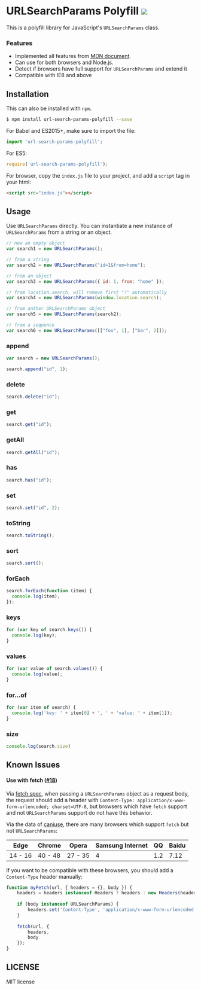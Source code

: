 # URLSearchParams Polyfill  [![](https://img.shields.io/npm/v/url-search-params-polyfill.svg)](https://www.npmjs.com/package/url-search-params-polyfill)

This is a polyfill library for JavaScript's `URLSearchParams` class. 

### Features

* Implemented all features from [MDN document](https://developer.mozilla.org/en-US/docs/Web/API/URLSearchParams).
* Can use for both browsers and Node.js.
* Detect if browsers have full support for `URLSearchParams` and extend it
* Compatible with IE8 and above


## Installation

This can also be installed with `npm`.

```sh
$ npm install url-search-params-polyfill --save
```


For Babel and ES2015+, make sure to import the file:

```javascript
import 'url-search-params-polyfill';
```

For ES5:

```javascript
require('url-search-params-polyfill');
```

For browser, copy the `index.js` file to your project, and add a `script` tag in your html:

```html
<script src="index.js"></script>
```


## Usage

Use `URLSearchParams` directly. You can instantiate a new instance of `URLSearchParams` from a string or an object.

```javascript
// new an empty object
var search1 = new URLSearchParams();

// from a string
var search2 = new URLSearchParams("id=1&from=home");

// from an object
var search3 = new URLSearchParams({ id: 1, from: "home" });

// from location.search, will remove first "?" automatically
var search4 = new URLSearchParams(window.location.search);

// from anther URLSearchParams object
var search5 = new URLSearchParams(search2);

// from a sequence
var search6 = new URLSearchParams([["foo", 1], ["bar", 2]]);
```


### append

```javascript
var search = new URLSearchParams();

search.append("id", 1);
```

### delete

```javascript
search.delete("id");
```

### get

```javascript
search.get("id");
```

### getAll

```javascript
search.getAll("id");
```

### has

```javascript
search.has("id");
```

### set 

```javascript
search.set("id", 2);
```

### toString

```javascript
search.toString();
```

### sort

```javascript
search.sort();
```

### forEach

```javascript
search.forEach(function (item) {
  console.log(item);
});
```

### keys

```javascript
for (var key of search.keys()) {
  console.log(key);
}
```

### values

```javascript
for (var value of search.values()) {
  console.log(value);
}
```

### for...of

```javascript
for (var item of search) {
  console.log('key: ' + item[0] + ', ' + 'value: ' + item[1]);
}
```

### size
```javascript
console.log(search.size)
```

## Known Issues

#### Use with fetch ([#18](https://github.com/jerrybendy/url-search-params-polyfill/issues/18))
Via [fetch spec](https://fetch.spec.whatwg.org/#body-mixin), when passing a `URLSearchParams` object as a request body, the request should add a header with `Content-Type: application/x-www-form-urlencoded; charset=UTF-8`, but browsers which have `fetch` support and not `URLSearchParams` support do not have this behavior.

Via the data of [caniuse](https://caniuse.com/#search=fetch), there are many browsers which support `fetch` but not `URLSearchParams`:

| Edge | Chrome | Opera | Samsung Internet | QQ | Baidu |
| --- | --- | --- | --- | --- | --- |
| 14 - 16 | 40 - 48 | 27 - 35 | 4 | 1.2 | 7.12 |

If you want to be compatible with these browsers, you should add a `Content-Type` header manually:

```js
function myFetch(url, { headers = {}, body }) {
    headers = headers instanceof Headers ? headers : new Headers(headers);
    
    if (body instanceof URLSearchParams) {
        headers.set('Content-Type', 'application/x-www-form-urlencoded; charset=UTF-8');
    }
    
    fetch(url, {
        headers,
        body
    });
}
```

## LICENSE

MIT license



